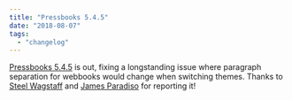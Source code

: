 ```yaml
---
title: "Pressbooks 5.4.5"
date: "2018-08-07"
tags: 
  - "changelog"
---
```


[Pressbooks 5.4.5](https://github.com/pressbooks/pressbooks/releases/tag/5.4.5) is out, fixing a longstanding issue where paragraph separation for webbooks would change when switching themes. Thanks to [Steel Wagstaff](https://github.com/steelwagstaff) and [James Paradiso](https://github.com/paradisojr) for reporting it!
